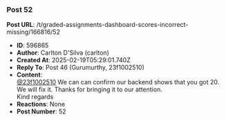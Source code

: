 ### Post 52
**Post URL**: /t/graded-assignments-dashboard-scores-incorrect-missing/166816/52
- **ID**: 596865
- **Author**: Carlton D'Silva (carlton)
- **Created At**: 2025-02-19T05:29:01.740Z
- **Reply To**: Post 46 (Gurumurthy, 23f1002510)
- **Content**:  
  <a class="mention" href="/u/23f1002510">@23f1002510</a> We can can confirm our backend shows that you got 20.
We will fix it. Thanks for bringing it to our attention.<br>
Kind regards
- **Reactions**: None
- **Post Number**: 52

